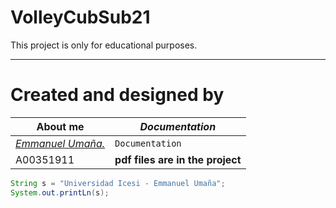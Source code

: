 # VolleyCubSub21

This project is only for educational purposes.
___

# Created and designed by

**About me**| *Documentation* | 
--- | --- 
[*Emmanuel Umaña.*](https://github.com/idkwhattoputkk) | `Documentation`  | 
A00351911 | **pdf files are in the project**




```java
String s = "Universidad Icesi - Emmanuel Umaña";
System.out.printLn(s);
```